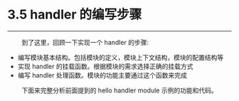 # 3.5 handler 的编写步骤
***

&emsp;&emsp;
到了这里，回顾一下实现一个 handler 的步骤:

+ 编写模块基本结构。包括模块的定义，模块上下文结构，模块的配置结构等
+ 实现 handler 的挂载函数。根据模块的需求选择正确的挂载方式
+ 编写 handler 处理函数。模块的功能主要通过这个函数来完成

&emsp;&emsp;
下面来完整分析前面提到的 hello handler module 示例的功能和代码。